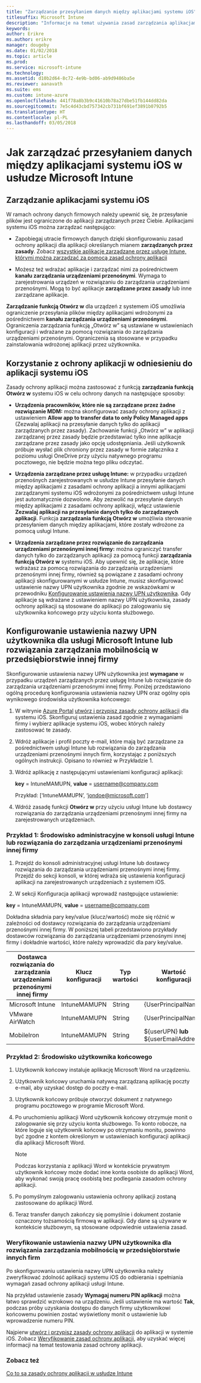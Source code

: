 ```yaml
---
title: "Zarządzanie przesyłaniem danych między aplikacjami systemu iOS"
titlesuffix: Microsoft Intune
description: "Informacje na temat używania zasad zarządzania aplikacjami mobilnymi w usłudze Microsoft Intune do zarządzania przesyłaniem danych między aplikacjami."
keywords: 
author: Erikre
ms.author: erikre
manager: dougeby
ms.date: 01/02/2018
ms.topic: article
ms.prod: 
ms.service: microsoft-intune
ms.technology: 
ms.assetid: d10b2d64-8c72-4e9b-bd06-ab9d9486ba5e
ms.reviewer: aanavath
ms.suite: ems
ms.custom: intune-azure
ms.openlocfilehash: 441f78a8b3b9c41610b78a27dbe51fb144dd82da
ms.sourcegitcommit: 7e5c4d43cbd757342cb731bf691ef3891b0792b5
ms.translationtype: HT
ms.contentlocale: pl-PL
ms.lasthandoff: 03/05/2018
---
```

# <a name="how-to-manage-data-transfer-between-ios-apps-in-microsoft-intune"></a>Jak zarządzać przesyłaniem danych między aplikacjami systemu iOS w usłudze Microsoft Intune
## <a name="manage-ios-apps"></a>Zarządzanie aplikacjami systemu iOS
W ramach ochrony danych firmowych należy upewnić się, że przesyłanie plików jest ograniczone do aplikacji zarządzanych przez Ciebie.  Aplikacjami systemu iOS można zarządzać następująco:

-   Zapobiegaj utracie firmowych danych dzięki skonfigurowaniu zasad ochrony aplikacji dla aplikacji określanych mianem **zarządzanych przez zasady**. Zobacz [wszystkie aplikacje zarządzane przez usługę Intune, którymi można zarządzać za pomocą zasad ochrony aplikacji](https://www.microsoft.com/cloud-platform/microsoft-intune-apps)

-   Możesz też wdrażać aplikacje i zarządzać nimi za pośrednictwem **kanału zarządzania urządzeniami przenośnymi**.  Wymaga to zarejestrowania urządzeń w rozwiązaniu do zarządzania urządzeniami przenośnymi. Mogą to być aplikacje **zarządzane przez zasady** lub inne zarządzane aplikacje.

**Zarządzanie funkcją Otwórz w** dla urządzeń z systemem iOS umożliwia ograniczenie przesyłania plików między aplikacjami wdrożonymi za pośrednictwem **kanału zarządzania urządzeniami przenośnymi**. Ograniczenia zarządzania funkcją „Otwórz w” są ustawiane w ustawieniach konfiguracji i wdrażane za pomocą rozwiązania do zarządzania urządzeniami przenośnymi.  Ograniczenia są stosowane w przypadku zainstalowania wdrożonej aplikacji przez użytkownika.

##  <a name="using-app-protection-with-ios-apps"></a>Korzystanie z ochrony aplikacji w odniesieniu do aplikacji systemu iOS
Zasady ochrony aplikacji można zastosować z funkcją **zarządzania funkcją Otwórz w** systemu iOS w celu ochrony danych na następujące sposoby:

-   **Urządzenia pracowników, które nie są zarządzane przez żadne rozwiązanie MDM:** można skonfigurować zasady ochrony aplikacji z ustawieniem **Allow app to transfer data to only Policy Managed apps** (Zezwalaj aplikacji na przesyłanie danych tylko do aplikacji zarządzanych przez zasady). Zachowanie funkcji „Otwórz w” w aplikacji zarządzanej przez zasady będzie przedstawiać tylko inne aplikacje zarządzane przez zasady jako opcję udostępniania. Jeśli użytkownik próbuje wysłać plik chroniony przez zasady w formie załącznika z poziomu usługi OneDrive przy użyciu natywnego programu pocztowego, nie będzie można tego pliku odczytać.

-   **Urządzenia zarządzane przez usługę Intune:** w przypadku urządzeń przenośnych zarejestrowanych w usłudze Intune przesyłanie danych między aplikacjami z zasadami ochrony aplikacji a innymi aplikacjami zarządzanymi systemu iOS wdrożonymi za pośrednictwem usługi Intune jest automatycznie dozwolone. Aby zezwolić na przesyłanie danych między aplikacjami z zasadami ochrony aplikacji, włącz ustawienie **Zezwalaj aplikacji na przesyłanie danych tylko do zarządzanych aplikacji**. Funkcja **zarządzania funkcją Otwórz w** umożliwia sterowanie przesyłaniem danych między aplikacjami, które zostały wdrożone za pomocą usługi Intune.   

-   **Urządzenia zarządzane przez rozwiązanie do zarządzania urządzeniami przenośnymi innej firmy:** można ograniczyć transfer danych tylko do zarządzanych aplikacji za pomocą funkcji **zarządzania funkcją Otwórz w** systemu iOS.
Aby upewnić się, że aplikacje, które wdrażasz za pomocą rozwiązania do zarządzania urządzeniami przenośnymi innej firmy, również są powiązane z zasadami ochrony aplikacji skonfigurowanymi w usłudze Intune, musisz skonfigurować ustawienie nazwy UPN użytkownika zgodnie ze wskazówkami w przewodniku [Konfigurowanie ustawienia nazwy UPN użytkownika](#configure-user-upn-setting-for-third-party-emm).  Gdy aplikacje są wdrażane z ustawieniem nazwy UPN użytkownika, zasady ochrony aplikacji są stosowane do aplikacji po zalogowaniu się użytkownika końcowego przy użyciu konta służbowego.

## <a name="configure-user-upn-setting-for-microsoft-intune-or-third-party-emm"></a>Konfigurowanie ustawienia nazwy UPN użytkownika dla usługi Microsoft Intune lub rozwiązania zarządzania mobilnością w przedsiębiorstwie innej firmy
Skonfigurowanie ustawienia nazwy UPN użytkownika jest **wymagane** w przypadku urządzeń zarządzanych przez usługę Intune lub rozwiązanie do zarządzania urządzeniami przenośnymi innej firmy. Poniżej przedstawiono ogólną procedurę konfigurowania ustawienia nazwy UPN oraz ogólny opis wynikowego środowiska użytkownika końcowego:

1.  W witrynie [Azure Portal](https://portal.azure.com) [utwórz i przypisz zasady ochrony aplikacji](app-protection-policies.md) dla systemu iOS. Skonfiguruj ustawienia zasad zgodnie z wymaganiami firmy i wybierz aplikacje systemu iOS, wobec których należy zastosować te zasady.

2.  Wdróż aplikacje i profil poczty e-mail, które mają być zarządzane za pośrednictwem usługi Intune lub rozwiązania do zarządzania urządzeniami przenośnymi innych firm, korzystając z poniższych ogólnych instrukcji. Opisano to również w Przykładzie 1.

3.  Wdróż aplikację z następującymi ustawieniami konfiguracji aplikacji:

      **key** = IntuneMAMUPN, **value** = <username@company.com>

      Przykład: [‘IntuneMAMUPN’, ‘jondoe@microsoft.com’]

4.  Wdróż zasadę funkcji **Otwórz w** przy użyciu usługi Intune lub dostawcy rozwiązania do zarządzania urządzeniami przenośnymi innej firmy na zarejestrowanych urządzeniach.


### <a name="example-1-admin-experience-in-intune-or-third-party-mdm-console"></a>Przykład 1: Środowisko administracyjne w konsoli usługi Intune lub rozwiązania do zarządzania urządzeniami przenośnymi innej firmy

1. Przejdź do konsoli administracyjnej usługi Intune lub dostawcy rozwiązania do zarządzania urządzeniami przenośnymi innej firmy. Przejdź do sekcji konsoli, w której wdraża się ustawienia konfiguracji aplikacji na zarejestrowanych urządzeniach z systemem iOS.

2. W sekcji Konfiguracja aplikacji wprowadź następujące ustawienie:

  **key** = IntuneMAMUPN, **value** = <username@company.com>

  Dokładna składnia pary key/value (klucz/wartość) może się różnić w zależności od dostawcy rozwiązania do zarządzania urządzeniami przenośnymi innej firmy. W poniższej tabeli przedstawiono przykłady dostawców rozwiązania do zarządzania urządzeniami przenośnymi innej firmy i dokładnie wartości, które należy wprowadzić dla pary key/value.

|Dostawca rozwiązania do zarządzania urządzeniami przenośnymi innej firmy| Klucz konfiguracji | Typ wartości | Wartość konfiguracji|
| ------- | ---- | ---- | ---- |
|Microsoft Intune| IntuneMAMUPN | String | {UserPrincipalName}|
|VMware AirWatch| IntuneMAMUPN | String | {UserPrincipalName}|
|MobileIron | IntuneMAMUPN | String | ${userUPN} **lub** ${userEmailAddress} |


### <a name="example-2-end-user-experience"></a>Przykład 2: Środowisko użytkownika końcowego

1.  Użytkownik końcowy instaluje aplikację Microsoft Word na urządzeniu.

2.  Użytkownik końcowy uruchamia natywną zarządzaną aplikację poczty e-mail, aby uzyskać dostęp do poczty e-mail.

3.  Użytkownik końcowy próbuje otworzyć dokument z natywnego programu pocztowego w programie Microsoft Word.

4.  Po uruchomieniu aplikacji Word użytkownik końcowy otrzymuje monit o zalogowanie się przy użyciu konta służbowego.  To konto robocze, na które loguje się użytkownik końcowy po otrzymaniu monitu, powinno być zgodne z kontem określonym w ustawieniach konfiguracji aplikacji dla aplikacji Microsoft Word.

    > [!NOTE]
    > Podczas korzystania z aplikacji Word w kontekście prywatnym użytkownik końcowy może dodać inne konta osobiste do aplikacji Word, aby wykonać swoją pracę osobistą bez podlegania zasadom ochrony aplikacji.

5.  Po pomyślnym zalogowaniu ustawienia ochrony aplikacji zostaną zastosowane do aplikacji Word.

6.  Teraz transfer danych zakończy się pomyślnie i dokument zostanie oznaczony tożsamością firmową w aplikacji. Gdy dane są używane w kontekście służbowym, są stosowane odpowiednie ustawienia zasad.

### <a name="validate-user-upn-setting-for-third-party-emm"></a>Weryfikowanie ustawienia nazwy UPN użytkownika dla rozwiązania zarządzania mobilnością w przedsiębiorstwie innych firm

Po skonfigurowaniu ustawienia nazwy UPN użytkownika należy zweryfikować zdolność aplikacji systemu iOS do odbierania i spełniania wymagań zasad ochrony aplikacji usługi Intune.

Na przykład ustawienie zasady **Wymagaj numeru PIN aplikacji** można łatwo sprawdzić wzrokowo na urządzeniu. Jeśli ustawienie ma wartość **Tak**, podczas próby uzyskania dostępu do danych firmy użytkownikowi końcowemu powinien zostać wyświetlony monit o ustawienie lub wprowadzenie numeru PIN.

Najpierw [utwórz i przypisz zasady ochrony aplikacji](app-protection-policies.md) do aplikacji w systemie iOS. Zobacz [Weryfikowanie zasad ochrony aplikacji](app-protection-policies-validate.md), aby uzyskać więcej informacji na temat testowania zasad ochrony aplikacji.


### <a name="see-also"></a>Zobacz też
[Co to są zasady ochrony aplikacji w usłudze Intune](app-protection-policy.md)
